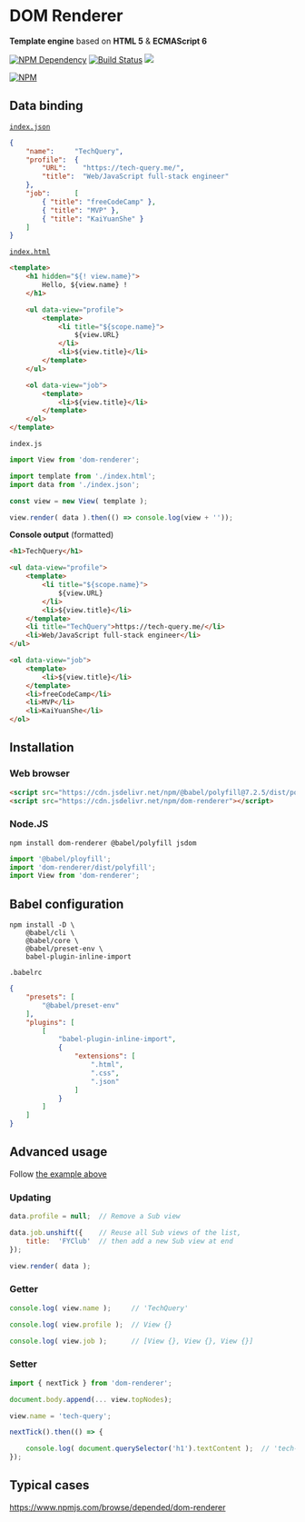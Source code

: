 # DOM Renderer

**Template engine** based on **HTML 5** & **ECMAScript 6**

[![NPM Dependency](https://david-dm.org/EasyWebApp/DOM-Renderer.svg)](https://david-dm.org/EasyWebApp/DOM-Renderer)
[![Build Status](https://travis-ci.com/EasyWebApp/DOM-Renderer.svg?branch=master)](https://travis-ci.com/EasyWebApp/DOM-Renderer)
[![](https://data.jsdelivr.com/v1/package/npm/dom-renderer/badge?style=rounded)](https://www.jsdelivr.com/package/npm/dom-renderer)

[![NPM](https://nodei.co/npm/dom-renderer.png?downloads=true&downloadRank=true&stars=true)](https://nodei.co/npm/dom-renderer/)

## Data binding

[`index.json`](https://github.com/EasyWebApp/DOM-Renderer/blob/master/test/source/index.json)

```JSON
{
    "name":     "TechQuery",
    "profile":  {
        "URL":    "https://tech-query.me/",
        "title":  "Web/JavaScript full-stack engineer"
    },
    "job":      [
        { "title": "freeCodeCamp" },
        { "title": "MVP" },
        { "title": "KaiYuanShe" }
    ]
}
```

[`index.html`](https://github.com/EasyWebApp/DOM-Renderer/blob/master/test/source/index.html)

```HTML
<template>
    <h1 hidden="${! view.name}">
        Hello, ${view.name} !
    </h1>

    <ul data-view="profile">
        <template>
            <li title="${scope.name}">
                ${view.URL}
            </li>
            <li>${view.title}</li>
        </template>
    </ul>

    <ol data-view="job">
        <template>
            <li>${view.title}</li>
        </template>
    </ol>
</template>
```

`index.js`

```JavaScript
import View from 'dom-renderer';

import template from './index.html';
import data from './index.json';

const view = new View( template );

view.render( data ).then(() => console.log(view + ''));
```

**Console output** (formatted)

```HTML
<h1>TechQuery</h1>

<ul data-view="profile">
    <template>
        <li title="${scope.name}">
            ${view.URL}
        </li>
        <li>${view.title}</li>
    </template>
    <li title="TechQuery">https://tech-query.me/</li>
    <li>Web/JavaScript full-stack engineer</li>
</ul>

<ol data-view="job">
    <template>
        <li>${view.title}</li>
    </template>
    <li>freeCodeCamp</li>
    <li>MVP</li>
    <li>KaiYuanShe</li>
</ol>
```

## Installation

### Web browser

```HTML
<script src="https://cdn.jsdelivr.net/npm/@babel/polyfill@7.2.5/dist/polyfill.min.js"></script>
<script src="https://cdn.jsdelivr.net/npm/dom-renderer"></script>
```

### Node.JS

```Shell
npm install dom-renderer @babel/polyfill jsdom
```

```JavaScript
import '@babel/ployfill';
import 'dom-renderer/dist/polyfill';
import View from 'dom-renderer';
```

## Babel configuration

```Shell
npm install -D \
    @babel/cli \
    @babel/core \
    @babel/preset-env \
    babel-plugin-inline-import
```

`.babelrc`

```JSON
{
    "presets": [
        "@babel/preset-env"
    ],
    "plugins": [
        [
            "babel-plugin-inline-import",
            {
                "extensions": [
                    ".html",
                    ".css",
                    ".json"
                ]
            }
        ]
    ]
}
```

## Advanced usage

Follow [the example above](#data-binding)

### Updating

```JavaScript
data.profile = null;  // Remove a Sub view

data.job.unshift({    // Reuse all Sub views of the list,
    title:  'FYClub'  // then add a new Sub view at end
});

view.render( data );
```

### Getter

```JavaScript
console.log( view.name );     // 'TechQuery'

console.log( view.profile );  // View {}

console.log( view.job );      // [View {}, View {}, View {}]
```

### Setter

```JavaScript
import { nextTick } from 'dom-renderer';

document.body.append(... view.topNodes);

view.name = 'tech-query';

nextTick().then(() => {

    console.log( document.querySelector('h1').textContent );  // 'tech-query'
});
```

## Typical cases

https://www.npmjs.com/browse/depended/dom-renderer
